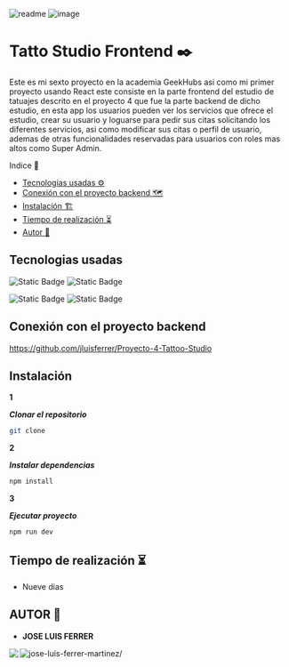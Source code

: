 ![readme](https://github.com/jluisferrer/Proyecto-6-API-Buscador-Frontend-I/assets/157707370/71b8ea83-e490-40af-aab8-005dc1975828) ![image](https://github.com/jluisferrer/Proyecto-6-API-Buscador-Frontend-I/assets/157707370/20267e96-8b57-4a3b-862f-c880d1b93602)



# Tatto Studio Frontend ✒️

Este es mi sexto proyecto en la academia GeekHubs asi como mi primer proyecto usando React este consiste en la parte frontend del estudio de tatuajes descrito en el proyecto 4 que fue la parte backend de dicho estudio, en esta app los usuarios pueden ver los servicios que ofrece el estudio, crear su usuario y loguarse para pedir sus citas solicitando los diferentes servicios, asi como modificar sus citas o perfil de usuario, ademas de otras funcionalidades reservadas para usuarios con roles mas altos como Super Admin.

<summary> Indice 🧾</summary>

- [Tecnologias usadas ⚙](#tecnologias-)
- [Conexión con el proyecto backend 🗺️](#conexión-)
- [Instalación 🏗️](#instalacion-)
- [Tiempo de realización ⏳](#tiempo-de-realizacion-)
- [Autor 🎨](#autor-)



## Tecnologias usadas

![Static Badge](https://img.shields.io/badge/React-%2361DAFB?style=for-the-badge&logo=react&logoColor=%2361DAFB&labelColor=black) ![Static Badge](https://img.shields.io/badge/Javascript-F0DB4F?style=for-the-badge&logo=javascript&logoColor=F0DB4F&labelColor=black)

![Static Badge](https://img.shields.io/badge/HTML5-%23E34F26?style=for-the-badge&logo=html5&logoColor=%23E34F26&labelColor=black) ![Static Badge](https://img.shields.io/badge/CSS3-%231572B6?style=for-the-badge&logo=css3&logoColor=%231572B6&labelColor=black)

## Conexión con el proyecto backend

https://github.com/jluisferrer/Proyecto-4-Tattoo-Studio

## Instalación


**1**

***Clonar el repositorio***
```sh
git clone
```

**2**

***Instalar dependencias***
```sh
npm install
```

**3**

***Ejecutar proyecto***
```sh
npm run dev
```

## Tiempo de realización ⏳


- Nueve dias


## AUTOR 🎨

- **JOSE LUIS FERRER**


<a href="https://linkedin.com/in/jose-luis-ferrer-martinez/" target="blank"><img align="left" src="https://img.shields.io/badge/LinkedIn-0077B5?style=for-the-badge&logo=linkedin&logoColor=white"/></a>

<a href="https://github.com/jluisferrer/" target="blank"><img align="left" src="https://img.shields.io/badge/GitHub-100000?style=for-the-badge&logo=github&logoColor=white" alt="jose-luis-ferrer-martinez/"/></a>
